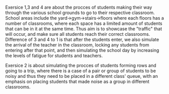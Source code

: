 Exersice 1,3 and 4 are about the procces of students making their way through the various school grounds to go to their respective classroom.
School areas include the yard->gym->stairs->floors where each floors has a number of classrooms, where each space has a limited amount of students that can be in it at the same time.
Thus aim is to showcase the "traffic" that will occur, and make sure all students reach their correct classrooms.
Difference of 3 and 4 to 1 is that after the students enter, we also simulate the arrival of the teacher in the classroom, locking any students from entering after that point,
and then simulating the school day by increasing the levels of fatigue for students and teachers.

Exersice 2 is about simulating the procces of students forming rows and going to a trip, where there is a case of a pair or group of students to be noisy and thus they need to be 
placed in a different class' queue, with an emphasis on placing students that made noise as a group in different classrooms.
